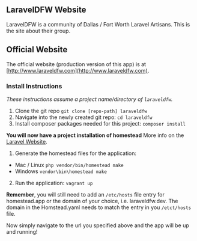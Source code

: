 ## LaravelDFW Website

LaravelDFW is a community of Dallas / Fort Worth Laravel Artisans. This is the site about their group.

## Official Website
The official website (production version of this app) is at [http://www.laraveldfw.com](http://www.laraveldfw.com).

### Install Instructions
*These instructions assume a project name/directory of `laraveldfw`.*
1. Clone the git repo `git clone [repo-path] laraveldfw`
2. Navigate into the newly created git repo: `cd laraveldfw`
3. Install composer packages needed for this project: `composer install`

**You will now have a project installation of homestead**
More info on the [Laravel Website](https://laravel.com/docs/5.2/homestead#per-project-installation).
1. Generate the homestead files for the application:
  * Mac / Linux `php vendor/bin/homestead make`
  * Windows `vendor\bin\homestead make`
2. Run the application: `vagrant up`

**Remember**, you will still need to add an `/etc/hosts` file entry for homestead.app or the domain of your choice, i.e. laraveldfw.dev. The domain in the Homstead.yaml needs to match the entry in you `/etct/hosts` file.

Now simply navigate to the url you specified above and the app will be up and running!
